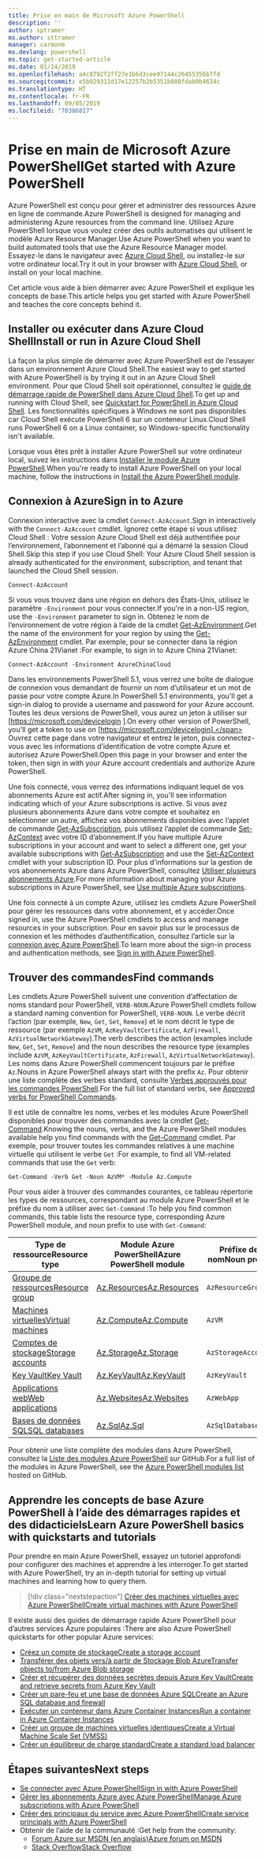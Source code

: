 ```yaml
---
title: Prise en main de Microsoft Azure PowerShell
description: ''
author: sptramer
ms.author: sttramer
manager: carmonm
ms.devlang: powershell
ms.topic: get-started-article
ms.date: 01/14/2019
ms.openlocfilehash: a4c8792f2ff27e1b6d3cee97144c26455356b7fd
ms.sourcegitcommit: e5b029312d17e12257b2b5351b808fdab0b4634c
ms.translationtype: HT
ms.contentlocale: fr-FR
ms.lasthandoff: 09/05/2019
ms.locfileid: "70386817"
---
```

# <a name="get-started-with-azure-powershell"></a><span data-ttu-id="e3f0f-102">Prise en main de Microsoft Azure PowerShell</span><span class="sxs-lookup"><span data-stu-id="e3f0f-102">Get started with Azure PowerShell</span></span>

<span data-ttu-id="e3f0f-103">Azure PowerShell est conçu pour gérer et administrer des ressources Azure en ligne de commande.</span><span class="sxs-lookup"><span data-stu-id="e3f0f-103">Azure PowerShell is designed for managing and administering Azure resources from the command line.</span></span> <span data-ttu-id="e3f0f-104">Utilisez Azure PowerShell lorsque vous voulez créer des outils automatisés qui utilisent le modèle Azure Resource Manager.</span><span class="sxs-lookup"><span data-stu-id="e3f0f-104">Use Azure PowerShell when you want to build automated tools that use the Azure Resource Manager model.</span></span>
<span data-ttu-id="e3f0f-105">Essayez-le dans le navigateur avec [Azure Cloud Shell](/azure/cloud-shell/overview), ou installez-le sur votre ordinateur local.</span><span class="sxs-lookup"><span data-stu-id="e3f0f-105">Try it out in your browser with [Azure Cloud Shell](/azure/cloud-shell/overview), or install on your local machine.</span></span>

<span data-ttu-id="e3f0f-106">Cet article vous aide à bien démarrer avec Azure PowerShell et explique les concepts de base.</span><span class="sxs-lookup"><span data-stu-id="e3f0f-106">This article helps you get started with Azure PowerShell and teaches the core concepts behind it.</span></span>

## <a name="install-or-run-in-azure-cloud-shell"></a><span data-ttu-id="e3f0f-107">Installer ou exécuter dans Azure Cloud Shell</span><span class="sxs-lookup"><span data-stu-id="e3f0f-107">Install or run in Azure Cloud Shell</span></span>

<span data-ttu-id="e3f0f-108">La façon la plus simple de démarrer avec Azure PowerShell est de l’essayer dans un environnement Azure Cloud Shell.</span><span class="sxs-lookup"><span data-stu-id="e3f0f-108">The easiest way to get started with Azure PowerShell is by trying it out in an Azure Cloud Shell environment.</span></span>
<span data-ttu-id="e3f0f-109">Pour que Cloud Shell soit opérationnel, consultez le [guide de démarrage rapide de PowerShell dans Azure Cloud Shell](/azure/cloud-shell/quickstart-powershell).</span><span class="sxs-lookup"><span data-stu-id="e3f0f-109">To get up and running with Cloud Shell, see [Quickstart for PowerShell in Azure Cloud Shell](/azure/cloud-shell/quickstart-powershell).</span></span>
<span data-ttu-id="e3f0f-110">Les fonctionnalités spécifiques à Windows ne sont pas disponibles car Cloud Shell exécute PowerShell 6 sur un conteneur Linux.</span><span class="sxs-lookup"><span data-stu-id="e3f0f-110">Cloud Shell runs PowerShell 6 on a Linux container, so Windows-specific functionality isn't available.</span></span>

<span data-ttu-id="e3f0f-111">Lorsque vous êtes prêt à installer Azure PowerShell sur votre ordinateur local, suivez les instructions dans [Installer le module Azure PowerShell](install-az-ps.md).</span><span class="sxs-lookup"><span data-stu-id="e3f0f-111">When you're ready to install Azure PowerShell on your local machine, follow the instructions in [Install the Azure PowerShell module](install-az-ps.md).</span></span>

## <a name="sign-in-to-azure"></a><span data-ttu-id="e3f0f-112">Connexion à Azure</span><span class="sxs-lookup"><span data-stu-id="e3f0f-112">Sign in to Azure</span></span>

<span data-ttu-id="e3f0f-113">Connexion interactive avec la cmdlet `Connect-AzAccount`.</span><span class="sxs-lookup"><span data-stu-id="e3f0f-113">Sign in interactively with the `Connect-AzAccount` cmdlet.</span></span> <span data-ttu-id="e3f0f-114">Ignorez cette étape si vous utilisez Cloud Shell : Votre session Azure Cloud Shell est déjà authentifiée pour l’environnement, l’abonnement et l’abonné qui a démarré la session Cloud Shell.</span><span class="sxs-lookup"><span data-stu-id="e3f0f-114">Skip this step if you use Cloud Shell: Your Azure Cloud Shell session is already authenticated for the environment, subscription, and tenant that launched the Cloud Shell session.</span></span>

```azurepowershell-interactive
Connect-AzAccount
```

<span data-ttu-id="e3f0f-115">Si vous vous trouvez dans une région en dehors des États-Unis, utilisez le paramètre `-Environment` pour vous connecter.</span><span class="sxs-lookup"><span data-stu-id="e3f0f-115">If you're in a non-US region, use the `-Environment` parameter to sign in.</span></span> <span data-ttu-id="e3f0f-116">Obtenez le nom de l’environnement de votre région à l’aide de la cmdlet [Get-AzEnvironment](/powershell/module/Az.Accounts/Get-AzEnvironment).</span><span class="sxs-lookup"><span data-stu-id="e3f0f-116">Get the name of the environment for your region by using the [Get-AzEnvironment](/powershell/module/Az.Accounts/Get-AzEnvironment) cmdlet.</span></span> <span data-ttu-id="e3f0f-117">Par exemple, pour se connecter dans la région Azure China 21Vianet :</span><span class="sxs-lookup"><span data-stu-id="e3f0f-117">For example, to sign in to Azure China 21Vianet:</span></span>

```azurepowershell-interactive
Connect-AzAccount -Environment AzureChinaCloud
```

<span data-ttu-id="e3f0f-118">Dans les environnements PowerShell 5.1, vous verrez une boîte de dialogue de connexion vous demandant de fournir un nom d’utilisateur et un mot de passe pour votre compte Azure.</span><span class="sxs-lookup"><span data-stu-id="e3f0f-118">In PowerShell 5.1 environments, you'll get a sign-in dialog to provide a username and password for your Azure account.</span></span> <span data-ttu-id="e3f0f-119">Toutes les deux versions de PowerShell, vous aurez un jeton à utiliser sur [https://microsoft.com/devicelogin ].</span><span class="sxs-lookup"><span data-stu-id="e3f0f-119">On every other version of PowerShell, you'll get a token to use on [https://microsoft.com/devicelogin].</span></span>
<span data-ttu-id="e3f0f-120">Ouvrez cette page dans votre navigateur et entrez le jeton, puis connectez-vous avec les informations d’identification de votre compte Azure et autorisez Azure PowerShell.</span><span class="sxs-lookup"><span data-stu-id="e3f0f-120">Open this page in your browser and enter the token, then sign in with your Azure account credentials and authorize Azure PowerShell.</span></span>

<span data-ttu-id="e3f0f-121">Une fois connecté, vous verrez des informations indiquant lequel de vos abonnements Azure est actif.</span><span class="sxs-lookup"><span data-stu-id="e3f0f-121">After signing in, you'll see information indicating which of your Azure subscriptions is active.</span></span> <span data-ttu-id="e3f0f-122">Si vous avez plusieurs abonnements Azure dans votre compte et souhaitez en sélectionner un autre, affichez vos abonnements disponibles avec l’applet de commande [Get-AzSubscription](/powershell/module/az.accounts/get-azsubscription), puis utilisez l’applet de commande [Set-AzContext](/powershell/module/az.accounts/set-azcontext) avec votre ID d’abonnement.</span><span class="sxs-lookup"><span data-stu-id="e3f0f-122">If you have multiple Azure subscriptions in your account and want to select a different one, get your available subscriptions with [Get-AzSubscription](/powershell/module/az.accounts/get-azsubscription) and use the [Set-AzContext](/powershell/module/az.accounts/set-azcontext) cmdlet with your subscription ID.</span></span>
<span data-ttu-id="e3f0f-123">Pour plus d’informations sur la gestion de vos abonnements Azure dans Azure PowerShell, consultez [Utiliser plusieurs abonnements Azure](manage-subscriptions-azureps.md).</span><span class="sxs-lookup"><span data-stu-id="e3f0f-123">For more information about managing your Azure subscriptions in Azure PowerShell, see [Use multiple Azure subscriptions](manage-subscriptions-azureps.md).</span></span>

<span data-ttu-id="e3f0f-124">Une fois connecté à un compte Azure, utilisez les cmdlets Azure PowerShell pour gérer les ressources dans votre abonnement, et y accéder.</span><span class="sxs-lookup"><span data-stu-id="e3f0f-124">Once signed in, use the Azure PowerShell cmdlets to access and manage resources in your subscription.</span></span> <span data-ttu-id="e3f0f-125">Pour en savoir plus sur le processus de connexion et les méthodes d’authentification, consultez l’article sur la [connexion avec Azure PowerShell](authenticate-azureps.md).</span><span class="sxs-lookup"><span data-stu-id="e3f0f-125">To learn more about the sign-in process and authentication methods, see [Sign in with Azure PowerShell](authenticate-azureps.md).</span></span>

## <a name="find-commands"></a><span data-ttu-id="e3f0f-126">Trouver des commandes</span><span class="sxs-lookup"><span data-stu-id="e3f0f-126">Find commands</span></span>

<span data-ttu-id="e3f0f-127">Les cmdlets Azure PowerShell suivent une convention d’affectation de noms standard pour PowerShell, `VERB-NOUN`.</span><span class="sxs-lookup"><span data-stu-id="e3f0f-127">Azure PowerShell cmdlets follow a standard naming convention for PowerShell, `VERB-NOUN`.</span></span> <span data-ttu-id="e3f0f-128">Le verbe décrit l’action (par exemple, `New`, `Get`, `Set`, `Remove`) et le nom décrit le type de ressource (par exemple `AzVM`, `AzKeyVaultCertificate`, `AzFirewall`, `AzVirtualNetworkGateway`).</span><span class="sxs-lookup"><span data-stu-id="e3f0f-128">The verb describes the action (examples include `New`, `Get`, `Set`, `Remove`) and the noun describes the resource type (examples include `AzVM`, `AzKeyVaultCertificate`, `AzFirewall`, `AzVirtualNetworkGateway`).</span></span> <span data-ttu-id="e3f0f-129">Les noms dans Azure PowerShell commencent toujours par le préfixe `Az`.</span><span class="sxs-lookup"><span data-stu-id="e3f0f-129">Nouns in Azure PowerShell always start with the prefix `Az`.</span></span> <span data-ttu-id="e3f0f-130">Pour obtenir une liste complète des verbes standard, consulte [Verbes approuvés pour les commandes PowerShell](/powershell/developer/cmdlet/approved-verbs-for-windows-powershell-commands).</span><span class="sxs-lookup"><span data-stu-id="e3f0f-130">For the full list of standard verbs, see [Approved verbs for PowerShell Commands](/powershell/developer/cmdlet/approved-verbs-for-windows-powershell-commands).</span></span>

<span data-ttu-id="e3f0f-131">Il est utile de connaître les noms, verbes et les modules Azure PowerShell disponibles pour trouver des commandes avec la cmdlet [Get-Command](/powershell/module/microsoft.powershell.core/get-command).</span><span class="sxs-lookup"><span data-stu-id="e3f0f-131">Knowing the nouns, verbs, and the Azure PowerShell modules available help you find commands with the [Get-Command](/powershell/module/microsoft.powershell.core/get-command) cmdlet.</span></span> <span data-ttu-id="e3f0f-132">Par exemple, pour trouver toutes les commandes relatives à une machine virtuelle qui utilisent le verbe `Get` :</span><span class="sxs-lookup"><span data-stu-id="e3f0f-132">For example, to find all VM-related commands that use the `Get` verb:</span></span>

```powershell-interactive
Get-Command -Verb Get -Noun AzVM* -Module Az.Compute
```

<span data-ttu-id="e3f0f-133">Pour vous aider à trouver des commandes courantes, ce tableau répertorie les types de ressources, correspondant au module Azure PowerShell et le préfixe du nom à utiliser avec `Get-Command` :</span><span class="sxs-lookup"><span data-stu-id="e3f0f-133">To help you find common commands, this table lists the resource type, corresponding Azure PowerShell module, and noun prefix to use with `Get-Command`:</span></span>

| <span data-ttu-id="e3f0f-134">Type de ressource</span><span class="sxs-lookup"><span data-stu-id="e3f0f-134">Resource type</span></span> | <span data-ttu-id="e3f0f-135">Module Azure PowerShell</span><span class="sxs-lookup"><span data-stu-id="e3f0f-135">Azure PowerShell module</span></span> | <span data-ttu-id="e3f0f-136">Préfixe de nom</span><span class="sxs-lookup"><span data-stu-id="e3f0f-136">Noun prefix</span></span> |
|---------------|-------------------------|----------------|
| [<span data-ttu-id="e3f0f-137">Groupe de ressources</span><span class="sxs-lookup"><span data-stu-id="e3f0f-137">Resource group</span></span>](/azure/azure-resource-manager/resource-group-overview) | [<span data-ttu-id="e3f0f-138">Az.Resources</span><span class="sxs-lookup"><span data-stu-id="e3f0f-138">Az.Resources</span></span>](/powershell/module/az.resources#resources) | `AzResourceGroup` |
| [<span data-ttu-id="e3f0f-139">Machines virtuelles</span><span class="sxs-lookup"><span data-stu-id="e3f0f-139">Virtual machines</span></span>](/azure/virtual-machines) | [<span data-ttu-id="e3f0f-140">Az.Compute</span><span class="sxs-lookup"><span data-stu-id="e3f0f-140">Az.Compute</span></span>](/powershell/module/az.compute#virtual_machines) | `AzVM` |
| [<span data-ttu-id="e3f0f-141">Comptes de stockage</span><span class="sxs-lookup"><span data-stu-id="e3f0f-141">Storage accounts</span></span>](/azure/storage/common/storage-introduction) | [<span data-ttu-id="e3f0f-142">Az.Storage</span><span class="sxs-lookup"><span data-stu-id="e3f0f-142">Az.Storage</span></span>](/powershell/module/az.storage/) | `AzStorageAccount` |
| [<span data-ttu-id="e3f0f-143">Key Vault</span><span class="sxs-lookup"><span data-stu-id="e3f0f-143">Key Vault</span></span>](/azure/key-vault/key-vault-whatis) | [<span data-ttu-id="e3f0f-144">Az.KeyVault</span><span class="sxs-lookup"><span data-stu-id="e3f0f-144">Az.KeyVault</span></span>](/powershell/module/az.keyvault) | `AzKeyVault` |
| [<span data-ttu-id="e3f0f-145">Applications web</span><span class="sxs-lookup"><span data-stu-id="e3f0f-145">Web applications</span></span>](/azure/app-service) | [<span data-ttu-id="e3f0f-146">Az.Websites</span><span class="sxs-lookup"><span data-stu-id="e3f0f-146">Az.Websites</span></span>](/powershell/module/az.websites) | `AzWebApp` |
| [<span data-ttu-id="e3f0f-147">Bases de données SQL</span><span class="sxs-lookup"><span data-stu-id="e3f0f-147">SQL databases</span></span>](/azure/sql-database) | [<span data-ttu-id="e3f0f-148">Az.Sql</span><span class="sxs-lookup"><span data-stu-id="e3f0f-148">Az.Sql</span></span>](/powershell/module/az.sql) | `AzSqlDatabase` |

<span data-ttu-id="e3f0f-149">Pour obtenir une liste complète des modules dans Azure PowerShell, consultez la [Liste des modules Azure PowerShell](https://github.com/Azure/azure-powershell/blob/master/documentation/azure-powershell-modules.md) sur GitHub.</span><span class="sxs-lookup"><span data-stu-id="e3f0f-149">For a full list of the modules in Azure PowerShell, see the [Azure PowerShell modules list](https://github.com/Azure/azure-powershell/blob/master/documentation/azure-powershell-modules.md) hosted on GitHub.</span></span>

## <a name="learn-azure-powershell-basics-with-quickstarts-and-tutorials"></a><span data-ttu-id="e3f0f-150">Apprendre les concepts de base Azure PowerShell à l’aide des démarrages rapides et des didacticiels</span><span class="sxs-lookup"><span data-stu-id="e3f0f-150">Learn Azure PowerShell basics with quickstarts and tutorials</span></span>

<span data-ttu-id="e3f0f-151">Pour prendre en main Azure PowerShell, essayez un tutoriel approfondi pour configurer des machines et apprendre à les interroger.</span><span class="sxs-lookup"><span data-stu-id="e3f0f-151">To get started with Azure PowerShell, try an in-depth tutorial for setting up virtual machines and learning how to query them.</span></span>

> [!div class="nextstepaction"]
> [<span data-ttu-id="e3f0f-152">Créer des machines virtuelles avec Azure PowerShell</span><span class="sxs-lookup"><span data-stu-id="e3f0f-152">Create virtual machines with Azure PowerShell</span></span>](azureps-vm-tutorial.yml)

<span data-ttu-id="e3f0f-153">Il existe aussi des guides de démarrage rapide Azure PowerShell pour d’autres services Azure populaires :</span><span class="sxs-lookup"><span data-stu-id="e3f0f-153">There are also Azure PowerShell quickstarts for other popular Azure services:</span></span>

* [<span data-ttu-id="e3f0f-154">Créez un compte de stockage</span><span class="sxs-lookup"><span data-stu-id="e3f0f-154">Create a storage account</span></span>](/azure/storage/common/storage-quickstart-create-account?tabs=azure-powershell)
* [<span data-ttu-id="e3f0f-155">Transférer des objets vers/à partir de Stockage Blob Azure</span><span class="sxs-lookup"><span data-stu-id="e3f0f-155">Transfer objects to/from Azure Blob storage</span></span>](/azure/storage/blobs/storage-quickstart-blobs-powershell)
* [<span data-ttu-id="e3f0f-156">Créer et récupérer des données secrètes depuis Azure Key Vault</span><span class="sxs-lookup"><span data-stu-id="e3f0f-156">Create and retrieve secrets from Azure Key Vault</span></span>](/azure/key-vault/quick-create-powershell)
* [<span data-ttu-id="e3f0f-157">Créer un pare-feu et une base de données Azure SQL</span><span class="sxs-lookup"><span data-stu-id="e3f0f-157">Create an Azure SQL database and firewall</span></span>](/azure/sql-database/scripts/sql-database-create-and-configure-database-powershell)
* [<span data-ttu-id="e3f0f-158">Exécuter un conteneur dans Azure Container Instances</span><span class="sxs-lookup"><span data-stu-id="e3f0f-158">Run a container in Azure Container Instances</span></span>](/azure/container-instances/container-instances-quickstart-powershell)
* [<span data-ttu-id="e3f0f-159">Créer un groupe de machines virtuelles identiques</span><span class="sxs-lookup"><span data-stu-id="e3f0f-159">Create a Virtual Machine Scale Set (VMSS)</span></span>](/azure/virtual-machine-scale-sets/quick-create-powershell)
* [<span data-ttu-id="e3f0f-160">Créer un équilibreur de charge standard</span><span class="sxs-lookup"><span data-stu-id="e3f0f-160">Create a standard load balancer</span></span>](/azure/load-balancer/quickstart-create-standard-load-balancer-powershell)

## <a name="next-steps"></a><span data-ttu-id="e3f0f-161">Étapes suivantes</span><span class="sxs-lookup"><span data-stu-id="e3f0f-161">Next steps</span></span>

* [<span data-ttu-id="e3f0f-162">Se connecter avec Azure PowerShell</span><span class="sxs-lookup"><span data-stu-id="e3f0f-162">Sign in with Azure PowerShell</span></span>](authenticate-azureps.md)
* [<span data-ttu-id="e3f0f-163">Gérer les abonnements Azure avec Azure PowerShell</span><span class="sxs-lookup"><span data-stu-id="e3f0f-163">Manage Azure subscriptions with Azure PowerShell</span></span>](manage-subscriptions-azureps.md)
* [<span data-ttu-id="e3f0f-164">Créer des principaux du service avec Azure PowerShell</span><span class="sxs-lookup"><span data-stu-id="e3f0f-164">Create service principals with Azure PowerShell</span></span>](create-azure-service-principal-azureps.md)
* <span data-ttu-id="e3f0f-165">Obtenir de l’aide de la communauté :</span><span class="sxs-lookup"><span data-stu-id="e3f0f-165">Get help from the community:</span></span>
  * [<span data-ttu-id="e3f0f-166">Forum Azure sur MSDN (en anglais)</span><span class="sxs-lookup"><span data-stu-id="e3f0f-166">Azure forum on MSDN</span></span>](http://go.microsoft.com/fwlink/p/?LinkId=320212)
  * [<span data-ttu-id="e3f0f-167">Stack Overflow</span><span class="sxs-lookup"><span data-stu-id="e3f0f-167">Stack Overflow</span></span>](http://go.microsoft.com/fwlink/?LinkId=320213)
